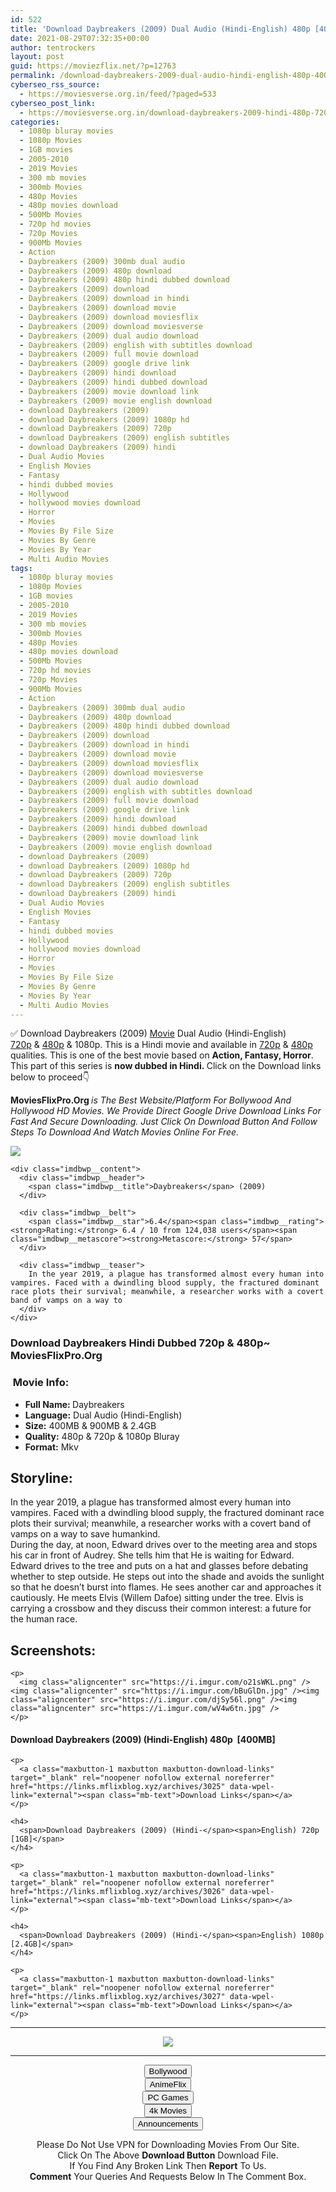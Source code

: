 ```yaml
---
id: 522
title: 'Download Daybreakers (2009) Dual Audio (Hindi-English) 480p [400MB] || 720p [900MB] || 1080p [2.4GB]'
date: 2021-08-29T07:32:35+00:00
author: tentrockers
layout: post
guid: https://moviezflix.net/?p=12763
permalink: /download-daybreakers-2009-dual-audio-hindi-english-480p-400mb-720p-900mb-1080p-2-4gb/
cyberseo_rss_source:
  - https://moviesverse.org.in/feed/?paged=533
cyberseo_post_link:
  - https://moviesverse.org.in/download-daybreakers-2009-hindi-480p-720p-1080p/
categories:
  - 1080p bluray movies
  - 1080p Movies
  - 1GB movies
  - 2005-2010
  - 2019 Movies
  - 300 mb movies
  - 300mb Movies
  - 480p Movies
  - 480p movies download
  - 500Mb Movies
  - 720p hd movies
  - 720p Movies
  - 900Mb Movies
  - Action
  - Daybreakers (2009) 300mb dual audio
  - Daybreakers (2009) 480p download
  - Daybreakers (2009) 480p hindi dubbed download
  - Daybreakers (2009) download
  - Daybreakers (2009) download in hindi
  - Daybreakers (2009) download movie
  - Daybreakers (2009) download moviesflix
  - Daybreakers (2009) download moviesverse
  - Daybreakers (2009) dual audio download
  - Daybreakers (2009) english with subtitles download
  - Daybreakers (2009) full movie download
  - Daybreakers (2009) google drive link
  - Daybreakers (2009) hindi download
  - Daybreakers (2009) hindi dubbed download
  - Daybreakers (2009) movie download link
  - Daybreakers (2009) movie english download
  - download Daybreakers (2009)
  - download Daybreakers (2009) 1080p hd
  - download Daybreakers (2009) 720p
  - download Daybreakers (2009) english subtitles
  - download Daybreakers (2009) hindi
  - Dual Audio Movies
  - English Movies
  - Fantasy
  - hindi dubbed movies
  - Hollywood
  - hollywood movies download
  - Horror
  - Movies
  - Movies By File Size
  - Movies By Genre
  - Movies By Year
  - Multi Audio Movies
tags:
  - 1080p bluray movies
  - 1080p Movies
  - 1GB movies
  - 2005-2010
  - 2019 Movies
  - 300 mb movies
  - 300mb Movies
  - 480p Movies
  - 480p movies download
  - 500Mb Movies
  - 720p hd movies
  - 720p Movies
  - 900Mb Movies
  - Action
  - Daybreakers (2009) 300mb dual audio
  - Daybreakers (2009) 480p download
  - Daybreakers (2009) 480p hindi dubbed download
  - Daybreakers (2009) download
  - Daybreakers (2009) download in hindi
  - Daybreakers (2009) download movie
  - Daybreakers (2009) download moviesflix
  - Daybreakers (2009) download moviesverse
  - Daybreakers (2009) dual audio download
  - Daybreakers (2009) english with subtitles download
  - Daybreakers (2009) full movie download
  - Daybreakers (2009) google drive link
  - Daybreakers (2009) hindi download
  - Daybreakers (2009) hindi dubbed download
  - Daybreakers (2009) movie download link
  - Daybreakers (2009) movie english download
  - download Daybreakers (2009)
  - download Daybreakers (2009) 1080p hd
  - download Daybreakers (2009) 720p
  - download Daybreakers (2009) english subtitles
  - download Daybreakers (2009) hindi
  - Dual Audio Movies
  - English Movies
  - Fantasy
  - hindi dubbed movies
  - Hollywood
  - hollywood movies download
  - Horror
  - Movies
  - Movies By File Size
  - Movies By Genre
  - Movies By Year
  - Multi Audio Movies
---
```

<div class="thecontent clearfix">
  <p>
    ✅ Download Daybreakers (2009) <a href="https://moviesverse.org.in/category/movies/" data-wpel-link="internal">Movie</a> Dual Audio (Hindi-English) <a href="https://moviesverse.org.in/720p-movies/" data-wpel-link="internal">720p</a>&nbsp;&&nbsp;<a href="https://moviesverse.org.in/480p-movies/" data-wpel-link="internal">480p</a> & 1080p. This is a Hindi movie and available in <a href="https://moviesverse.org.in/720p-movies/" data-wpel-link="internal">720p</a>&nbsp;&&nbsp;<a href="https://moviesverse.org.in/480p-movies/" data-wpel-link="internal">480p</a> qualities. This is one of the best movie based on <strong>Action, Fantasy, Horror</strong>. This part of this series is <strong>now dubbed in <span>Hindi.&nbsp;</span></strong><span>Click on the Download links below to proceed👇</span>
  </p>
  
  <p>
    <strong><span>MoviesFlixPro.Org&nbsp;</span></strong><em>is The Best Website/Platform For Bollywood And Hollywood HD Movies. We Provide Direct Google Drive Download Links For Fast And Secure Downloading. Just Click On Download Button And Follow Steps To&nbsp;Download And Watch Movies Online For Free.</em>
  </p>
  
  <div class="imdbwp imdbwp--movie dark">
    <div class="imdbwp__thumb">
      <a class="imdbwp__link" target="_blank" title="Daybreakers" href="https://www.imdb.com/title/tt0433362/" rel="nofollow external noopener noreferrer" data-wpel-link="external"><img class="imdbwp__img" src="https://m.media-amazon.com/images/M/MV5BNzg3NDYyMDU4Nl5BMl5BanBnXkFtZTcwODA5NzA5Mg@@._V1_SX300.jpg" /></a>
    </div>
    
    <div class="imdbwp__content">
      <div class="imdbwp__header">
        <span class="imdbwp__title">Daybreakers</span> (2009)
      </div>
      
      <div class="imdbwp__belt">
        <span class="imdbwp__star">6.4</span><span class="imdbwp__rating"><strong>Rating:</strong> 6.4 / 10 from 124,038 users</span><span class="imdbwp__metascore"><strong>Metascore:</strong> 57</span>
      </div>
      
      <div class="imdbwp__teaser">
        In the year 2019, a plague has transformed almost every human into vampires. Faced with a dwindling blood supply, the fractured dominant race plots their survival; meanwhile, a researcher works with a covert band of vamps on a way to
      </div>
    </div>
  </div>
  
  <h3>
    <span>Download Daybreakers Hindi Dubbed 720p & 480p~ MoviesFlixPro.Org</span>
  </h3>
  
  <h3>
    <span>&nbsp;Movie Info:&nbsp;</span>
  </h3>
  
  <ul>
    <li>
      <strong>Full Name: </strong>Daybreakers
    </li>
    <li>
      <strong>Language:</strong> Dual Audio (Hindi-English)
    </li>
    <li>
      <strong>Size:</strong> 400MB & 900MB & 2.4GB
    </li>
    <li>
      <strong>Quality:</strong> 480p & 720p & 1080p Bluray
    </li>
    <li>
      <strong>Format:</strong>&nbsp;Mkv
    </li>
  </ul>
  
  <h2>
    <span>Storyline:</span>
  </h2>
  
  <div class="summary_text">
    In the year 2019, a plague has transformed almost every human into vampires. Faced with a dwindling blood supply, the fractured dominant race plots their survival; meanwhile, a researcher works with a covert band of vamps on a way to save humankind.
  </div>
  
  <div>
    During the day, at noon, Edward drives over to the meeting area and stops his car in front of Audrey. She tells him that He is waiting for Edward. Edward drives to the tree and puts on a hat and glasses before debating whether to step outside. He steps out into the shade and avoids the sunlight so that he doesn’t burst into flames. He sees another car and approaches it cautiously. He meets Elvis (Willem Dafoe) sitting under the tree. Elvis is carrying a crossbow and they discuss their common interest: a future for the human race.
  </div>
  
  <div class="summary_text">
    <h2>
      <span>Screenshots:</span>
    </h2>
    
    <p>
      <img class="aligncenter" src="https://i.imgur.com/o21sWKL.png" /><img class="aligncenter" src="https://i.imgur.com/bBuGlDn.jpg" /><img class="aligncenter" src="https://i.imgur.com/djSy56l.png" /><img class="aligncenter" src="https://i.imgur.com/wV4w6tn.jpg" />
    </p>
  </div>
  
  <div class="inline canwrap">
    <h4>
      <span>Download Daybreakers (2009) (Hindi-English) </span><span>480p&nbsp; [400MB]</span>
    </h4>
    
    <p>
      <a class="maxbutton-1 maxbutton maxbutton-download-links" target="_blank" rel="noopener nofollow external noreferrer" href="https://links.mflixblog.xyz/archives/3025" data-wpel-link="external"><span class="mb-text">Download Links</span></a>
    </p>
    
    <h4>
      <span>Download Daybreakers (2009) (Hindi-</span><span>English) 720p [1GB]</span>
    </h4>
    
    <p>
      <a class="maxbutton-1 maxbutton maxbutton-download-links" target="_blank" rel="noopener nofollow external noreferrer" href="https://links.mflixblog.xyz/archives/3026" data-wpel-link="external"><span class="mb-text">Download Links</span></a>
    </p>
    
    <h4>
      <span>Download Daybreakers (2009) (Hindi-</span><span>English) 1080p [2.4GB]</span>
    </h4>
    
    <p>
      <a class="maxbutton-1 maxbutton maxbutton-download-links" target="_blank" rel="noopener nofollow external noreferrer" href="https://links.mflixblog.xyz/archives/3027" data-wpel-link="external"><span class="mb-text">Download Links</span></a>
    </p>
  </div>
</div>

<center>
  </p> 
  
  <hr />
  
  <p>
    <a href="http://gdrivepro.xyz/join.php" data-wpel-link="external" target="_blank" rel="nofollow external noopener noreferrer"><img src="https://i.imgur.com/FhMdWdW.png" /></a>
  </p>
  
  <hr />
  
  <p>
    <a href="https://dogemovies.xyz" target="_blank" data-wpel-link="external" rel="nofollow external noopener noreferrer"><button class="button button5">Bollywood</button></a><br /> <a href="https://animeflix.in" target="_blank" data-wpel-link="external" rel="nofollow external noopener noreferrer"><button class="button button5">AnimeFlix</button></a><br /> <a href="https://gamesflix.net/" target="_blank" data-wpel-link="external" rel="nofollow external noopener noreferrer"><button class="button button5">PC Games</button></a><br /> <a href="https://uhdmovies.in" target="_blank" data-wpel-link="external" rel="nofollow external noopener noreferrer"><button class="button button5">4k Movies</button></a><br /> <a href="https://moviesverse.org.in/announcements/" target="_blank" data-wpel-link="internal" rel="noopener"><button class="button button5">Announcements</button></a>
  </p>
  
  <div class="alert alert-danger">
    Please Do Not Use VPN for Downloading Movies From Our Site.
  </div>
  
  <div class="alert alert-success">
    Click On The Above <strong>Download Button</strong> Download File.
  </div>
  
  <div class="alert alert-warning">
    If You Find Any Broken Link Then <strong>Report</strong> To Us.
  </div>
  
  <div class="alert alert-info">
    <strong>Comment</strong> Your Queries And Requests Below In The Comment Box.
  </div>
  
  <p>
    </center>
  </p>